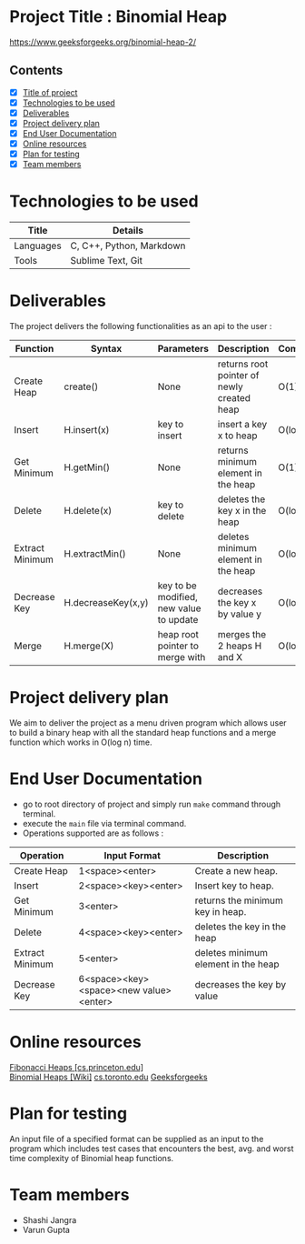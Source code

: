 # Project Title : Binomial Heap
https://www.geeksforgeeks.org/binomial-heap-2/
## Contents

- [x] <a href="#project-title-binomial-heap">Title of project</a>
- [x] <a href="#technologies-to-be-used">Technologies to be used</a>
- [x] <a href="#deliverables">Deliverables</a>
- [x] <a href="#project-delivery-plan">Project delivery plan</a>
- [x] <a href="#end-user-documentation">End User Documentation</a>
- [x] <a href="#online-resources">Online resources</a>
- [x] <a href="#plan-for-testing">Plan for testing</a>
- [x] <a href="#team-members">Team members</a>

# Technologies to be used

| Title  | Details |
| ------------- | ------------- |
| Languages  | C, C++, Python, Markdown  |
| Tools  | Sublime Text, Git  |

# Deliverables

The project delivers the following functionalities as an api to the user : 

| Function  | Syntax | Parameters | Description | Complexity |
| ------------- | ------------- | ------------- | ------------- | ------------- |
| Create Heap | create() | None | returns root pointer of newly created heap | O(1) |
| Insert | H.insert(x) | key to insert | insert a key x to heap | O(log(n)) |
| Get Minimum  | H.getMin() | None | returns minimum element in the heap | O(1) |
| Delete  | H.delete(x) | key to delete | deletes the key x in the heap | O(log(n)) |
| Extract Minimum  | H.extractMin()  | None | deletes minimum element in the heap | O(log(n)) |
| Decrease Key  | H.decreaseKey(x,y) | key to be modified, new value to update | decreases the key x by value y | O(log(n)) |
| Merge  | H.merge(X) | heap root pointer to merge with | merges the 2 heaps H and X | O(log(n)) |

# Project delivery plan

We aim to deliver the project as a menu driven program which allows user to build a binary heap with all the standard heap functions and a merge function which works in O(log n) time.

# End User Documentation

  - go to root directory of project and simply run `make` command through terminal.
  - execute the `main` file via terminal command.
  - Operations supported are as follows : 

| Operation  | Input Format | Description |
| ------------- | ------------- | ------------- |
| Create Heap | 1\<space\>\<enter\> | Create a new heap. |
| Insert | 2\<space\>\<key\>\<enter\> | Insert key to heap. |
| Get Minimum | 3\<enter\> | returns the minimum key in heap. |
| Delete | 4\<space\>\<key\>\<enter\> | deletes the key in the heap |
| Extract Minimum  | 5\<enter\> | deletes minimum element in the heap |
| Decrease Key | 6\<space\>\<key\>\<space\>\<new value\>\<enter\> | decreases the key by value |

# Online resources
[Fibonacci Heaps [cs.princeton.edu]](https://www.cs.princeton.edu/~wayne/teaching/fibonacci-heap.pdf)
<br>
[Binomial Heaps [Wiki]](https://en.wikipedia.org/wiki/Binomial_heap)
[cs.toronto.edu](http://www.cs.toronto.edu/~anikolov/CSC265F18/binomial-heaps.pdf)
[Geeksforgeeks](https://www.geeksforgeeks.org/binomial-heap-2/)

# Plan for testing
An input file of a specified format can be supplied as an input to the program which includes test cases that encounters the best, avg. and worst time complexity of Binomial heap functions.

# Team members
- Shashi Jangra
- Varun Gupta
